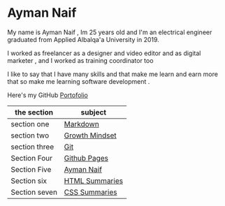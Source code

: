 # Ayman Naif

My name is Ayman Naif , Im 25 years old and I'm an electrical engineer graduated from Applied Albalqa'a University in 2019.

I worked as freelancer as a designer and video editor and as digital marketer , and I worked as training coordinator too 

I like to say that I have many skills and that make me learn and earn more that so make me learning software development .

 

Here's my GitHub [Portofolio](https://github.com/AymanNaif)

the section | subject
------------ | -------------
section one | [Markdown](https://aymannaif.github.io/reading-notes/markdown)
section two | [Growth Mindset](https://aymannaif.github.io/reading-notes/growth-mindset)
section three | [Git](https://aymannaif.github.io/reading-notes/git)
Section Four | [Github Pages](https://aymannaif.github.io/reading-notes/github-pages)
Section Five | [Ayman Naif](https://aymannaif.github.io/reading-notes/AymanNaif)
Section six  | [ HTML Summaries](https://aymannaif.github.io/reading-notes/HTML-S)
Section seven  | [ CSS Summaries](https://aymannaif.github.io/reading-notes/Css-S)
